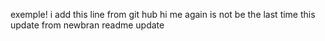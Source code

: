 exemple!
i add this line from git hub
hi me again is not be the last time
this update from newbran
readme update